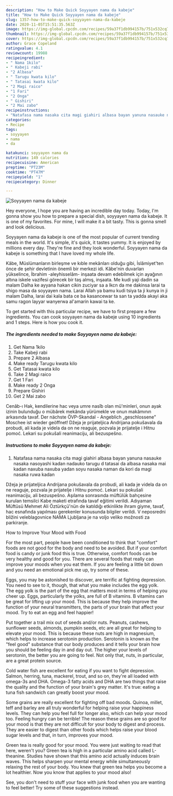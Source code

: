 ```yaml
---
description: "How to Make Quick Soyyayen nama da kabeje"
title: "How to Make Quick Soyyayen nama da kabeje"
slug: 1357-how-to-make-quick-soyyayen-nama-da-kabeje
date: 2020-11-05T15:51:35.563Z
image: https://img-global.cpcdn.com/recipes/59a37f1db994157b/751x532cq70/soyyayen-nama-da-kabeje-recipe-main-photo.jpg
thumbnail: https://img-global.cpcdn.com/recipes/59a37f1db994157b/751x532cq70/soyyayen-nama-da-kabeje-recipe-main-photo.jpg
cover: https://img-global.cpcdn.com/recipes/59a37f1db994157b/751x532cq70/soyyayen-nama-da-kabeje-recipe-main-photo.jpg
author: Grace Copeland
ratingvalue: 4.1
reviewcount: 19988
recipeingredient:
- " Nama 1kilo"
- " Kabeji rabi"
- "2 Albasa"
- " Tarugu kwata kilo"
- " Tatasai kwata kilo"
- "2 Magi raico"
- "1 Fari"
- "2 Onga"
- " Gishiri"
- "2 Mai zabo"
recipeinstructions:
- "Natafasa nama nasaka cita magi giahiri albasa bayan yanuna nasauke nasaka nasoyashi kadan nadauko tarugu d tatasai da albasa nasaka mai kadan naxuba naxuba yadan soyu nasaka naman da kori da magi nasaka ruwa kadan"
categories:
- Recipe
tags:
- soyyayen
- nama
- da

katakunci: soyyayen nama da 
nutrition: 149 calories
recipecuisine: American
preptime: "PT23M"
cooktime: "PT47M"
recipeyield: "1"
recipecategory: Dinner

---
```



![Soyyayen nama da kabeje](https://img-global.cpcdn.com/recipes/59a37f1db994157b/751x532cq70/soyyayen-nama-da-kabeje-recipe-main-photo.jpg)

Hey everyone, I hope you are having an incredible day today. Today, I'm gonna show you how to prepare a special dish, soyyayen nama da kabeje. It is one of my favorites. For mine, I will make it a bit tasty. This is gonna smell and look delicious.

Soyyayen nama da kabeje is one of the most popular of current trending meals in the world. It's simple, it's quick, it tastes yummy. It is enjoyed by millions every day. They're fine and they look wonderful. Soyyayen nama da kabeje is something that I have loved my whole life.

Kâbe, Müslümanların birleşme ve kıble mekânları olduğu gibi, İslâmiyet&#39;ten önce de şehir devletinin önemli bir merkezi idi. Kâbe&#39;nin duvarları yükselince, İbrahim -aleyhisselâm- inşaata devam edebilmek için ayağının altına iskele vazifesi görecek bir taş almış, inşaata. Me kudi yaji dadin sa malam Dalha ke ayyana hakan cikin zuciyar sa a lkcn da me dakinsa larai ta shigo masa da soyyayen nama. Larai Allah ya bamu kudi tsiya ta ji kunya in ji malam Dalha, larai dai kala bata ce ba kasancewar ta san ta yadda akayi aka samu ragon layyar wanyerwa al&#39;amarin kawai ta ke.


To get started with this particular recipe, we have to first prepare a few ingredients. You can cook soyyayen nama da kabeje using 10 ingredients and 1 steps. Here is how you cook it.

<!--inarticleads1-->

##### The ingredients needed to make Soyyayen nama da kabeje:

1. Get  Nama 1kilo
1. Take  Kabeji rabi
1. Prepare 2 Albasa
1. Make ready  Tarugu kwata kilo
1. Get  Tatasai kwata kilo
1. Take 2 Magi raico
1. Get 1 Fari
1. Make ready 2 Onga
1. Prepare  Gishiri
1. Get 2 Mai zabo


Cenâb-ı Hak, kendilerine hac veya umre nasîb olan mü&#39;minleri, onun ayak izinin bulunduğu o mübârek mekânda yürümekle ve onun makâmının arkasında tavaf. Der nächste ÖVP-Skandal - Angeblich „geschlossene&#34; Moschee ist wieder geöffnet! Džeja je prijateljica Andrijana pokušavala da probudi, ali kada je videla da on ne reaguje, pozvala je prijatelje i Hitnu pomoć. Lekari su pokušali reanimaciju, ali bezuspešno. 

<!--inarticleads2-->

##### Instructions to make Soyyayen nama da kabeje:

1. Natafasa nama nasaka cita magi giahiri albasa bayan yanuna nasauke nasaka nasoyashi kadan nadauko tarugu d tatasai da albasa nasaka mai kadan naxuba naxuba yadan soyu nasaka naman da kori da magi nasaka ruwa kadan


Džeja je prijateljica Andrijana pokušavala da probudi, ali kada je videla da on ne reaguje, pozvala je prijatelje i Hitnu pomoć. Lekari su pokušali reanimaciju, ali bezuspešno. Aşılama sonrasında müftülük bahçesine kurulan temsilci Kabe maketi etrafında tavaf eğitimi verildi. Adıyaman Müftüsü Mehmet Ali Öztürkçü&#39;nün de katıldığı etkinlikte ihram giyme, tavaf, hac esnafında yapılması gerekenler konusunda bilgiler verildi. V neposredni bližini veleblagovnice NAMA Ljubljana je na voljo veliko možnosti za parkiranje. 

How to Improve Your Mood with Food


For the most part, people have been conditioned to think that "comfort" foods are not good for the body and need to be avoided. But if your comfort food is candy or junk food this is true. Otherwise, comfort foods can be very healthy and good for you. There are several foods that really can improve your moods when you eat them. If you are feeling a little bit down and you need an emotional pick me up, try some of these.

Eggs, you may be astonished to discover, are terrific at fighting depression. You need to see to it, though, that what you make includes the egg yolk. The egg yolk is the part of the egg that matters most in terms of helping you cheer up. Eggs, particularly the yolks, are full of B vitamins. B vitamins can be great for lifting up your mood. This is because they help improve the function of your neural transmitters, the parts of your brain that affect your mood. Try to eat an egg and feel happier!

Put together a trail mix out of seeds and/or nuts. Peanuts, cashews, sunflower seeds, almonds, pumpkin seeds, etc are all great for helping to elevate your mood. This is because these nuts are high in magnesium, which helps to increase serotonin production. Serotonin is known as the "feel good" substance that our body produces and it tells your brain how you should be feeling day in and day out. The higher your levels of serotonin, the better you are going to feel. Not only that, nuts, in particular, are a great protein source.

Cold water fish are excellent for eating if you want to fight depression. Salmon, herring, tuna, mackerel, trout, and so on, they're all loaded with omega-3s and DHA. Omega-3 fatty acids and DHA are two things that raise the quality and the function of your brain's grey matter. It's true: eating a tuna fish sandwich can greatly boost your mood. 

Some grains are really excellent for fighting off bad moods. Quinoa, millet, teff and barley are all truly wonderful for helping raise your happiness levels. They can help you feel full for longer also, which can help your mood too. Feeling hungry can be terrible! The reason these grains are so good for your mood is that they are not difficult for your body to digest and process. They are easier to digest than other foods which helps raise your blood sugar levels and that, in turn, improves your mood.

Green tea is really good for your mood. You were just waiting to read that here, weren't you? Green tea is high in a particular amino acid called L-theanine. Studies have shown that this amino acid actually induces brain waves. This helps sharpen your mental energy while simultaneously relaxing the rest of your body. You knew that green tea helps you become a lot healthier. Now you know that applies to your mood also!

See, you don't need to stuff your face with junk food when you are wanting to feel better! Try  some  of  these  suggestions  instead.

